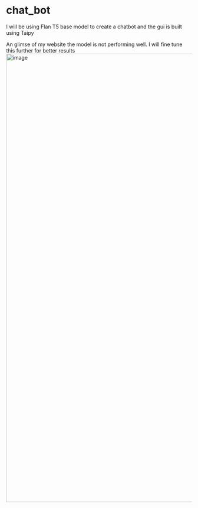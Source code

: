 # chat_bot
I will be using Flan T5 base model to create a chatbot and the gui is built using Taipy

An glimse of my website the model is not performing well. I will fine tune this further for better results
<img width="1216" alt="image" src="https://github.com/Richik-main/chat_bot/assets/143452995/51cdac66-413f-4899-a3a8-e7685facc6ef">

